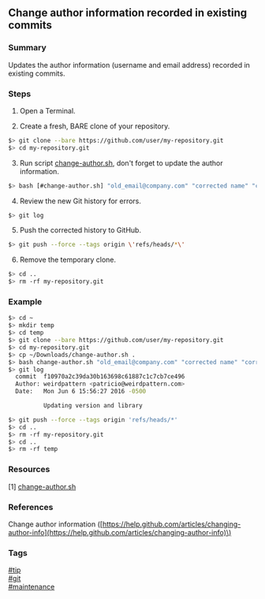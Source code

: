 ## Change author information recorded in existing commits

### Summary
Updates the author information (username and email address) recorded in existing commits.

### Steps
1. Open a Terminal.  

2. Create a fresh, BARE clone of your repository.  
```bash
$> git clone --bare https://github.com/user/my-repository.git
$> cd my-repository.git
```

3. Run script [change-author.sh](resources/change-author.sh), don't forget to update the author information.  
```bash
$> bash [#change-author.sh] "old_email@company.com" "corrected name" "corrected_email@company.com"
```

4. Review the new Git history for errors.  
```bash
$> git log
```

5. Push the corrected history to GitHub.  
```bash
$> git push --force --tags origin \'refs/heads/*\'
```

6. Remove the temporary clone.  
```bash
$> cd ..
$> rm -rf my-repository.git
```
   
### Example
```bash
$> cd ~
$> mkdir temp
$> cd temp
$> git clone --bare https://github.com/user/my-repository.git
$> cd my-repository.git
$> cp ~/Downloads/change-author.sh .
$> bash change-author.sh "old_email@company.com" "corrected name" "corrected_email@company.com"
$> git log
  commit  f10970a2c39da30b163698c61887c1c7cb7ce496
  Author: weirdpattern <patricio@weirdpattern.com>
  Date:   Mon Jun 6 15:56:27 2016 -0500

          Updating version and library

$> git push --force --tags origin 'refs/heads/*'
$> cd ..
$> rm -rf my-repository.git
$> cd ..
$> rm -rf temp
```

### Resources
[1] [change-author.sh](resources/change-author.sh)

### References
Change author information \([https://help.github.com/articles/changing-author-info](https://help.github.com/articles/changing-author-info)\)

### Tags
[#tip](../../tips.md)  
[#git](../git.md)  
[#maintenance](maintenance.md)
